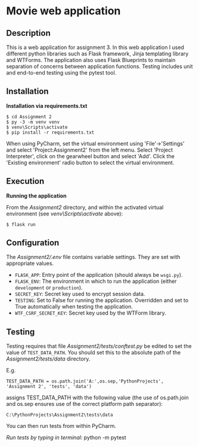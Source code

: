 # Movie web application

## Description

This is a web application for assignment 3. In this web application I used different python libraries such as Flask framework, Jinja templating library and WTForms. The application also uses Flask Blueprints to maintain separation of concerns between application functions. Testing includes unit and end-to-end testing using the pytest tool.

## Installation

**Installation via requirements.txt**

```shell
$ cd Assignment 2
$ py -3 -m venv venv
$ venv\Scripts\activate
$ pip install -r requirements.txt
```

When using PyCharm, set the virtual environment using 'File'->'Settings' and select 'Project:Assignment2' from the left menu. Select 'Project Interpreter', click on the gearwheel button and select 'Add'. Click the 'Existing environment' radio button to select the virtual environment. 

## Execution

**Running the application**

From the *Assignment2* directory, and within the activated virtual environment (see *venv\Scripts\activate* above):

````shell
$ flask run
```` 


## Configuration

The *Assignment2/.env* file contains variable settings. They are set with appropriate values.

* `FLASK_APP`: Entry point of the application (should always be `wsgi.py`).
* `FLASK_ENV`: The environment in which to run the application (either `development` or `production`).
* `SECRET_KEY`: Secret key used to encrypt session data.
* `TESTING`: Set to False for running the application. Overridden and set to True automatically when testing the application.
* `WTF_CSRF_SECRET_KEY`: Secret key used by the WTForm library.


## Testing

Testing requires that file *Assignment2/tests/conftest.py* be edited to set the value of `TEST_DATA_PATH`. You should set this to the absolute path of the *Assignment2/tests/data* directory. 

E.g. 

`TEST_DATA_PATH = os.path.join('A:',os.sep,'PythonProjects', 'Assignment 2', 'tests', 'data')`

assigns TEST_DATA_PATH with the following value (the use of os.path.join and os.sep ensures use of the correct platform path separator):

`C:\PythonProjects\Assignment2\tests\data`

You can then run tests from within PyCharm.

*Run tests by typing in terminal*: 
python -m pytest
 